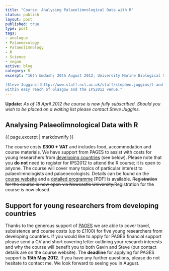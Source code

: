 ```yaml
--- 
title: "Course: Analysing Palaeolimnological Data with R"
status: publish
layout: post
published: true
type: post
tags: 
- analogue
- Palaeoecology
- Palaeolimnology
- R
- Science
- vegan
active: blog
category: R
excerpt: "16th &mdash; 20th August 2012, University Marine Biological Station Millport, Isle of Cumbrae, Scotland.\n\n

[Steve Juggins](http://www.staff.ncl.ac.uk/staff/stephen.juggins/) and I will be running a 4-day residential R course to coincide with the [International Paleolimnology Symposium 2012](http://paleolim.org/ips2012/) this August. The course will be held at the [University Marine Biological Station](http://www.gla.ac.uk/centres/marinestation/) [Millport](http://millport.org/) on the [Isle of Cumbrae](http://maps.google.co.uk/maps?hl=en&ix=seb&ion=1&bav=on.2,or.r_gc.r_pw.r_cp.r_qf.,cf.osb&biw=1680&bih=962&q=isle+of+cumbrae&um=1&ie=UTF-8&hq=&hnear=0x4889bf59c61e9b6d:0x263706b6786736a1,Isle+of+Cumbrae&gl=uk&ei=71eBT8b-G8e_0QXx3_SGBw&sa=X&oi=geocode_result&ct=title&resnum=2&ved=0CC8Q8gEwAQ),
within easy reach of Glasgow and the IPS2012 venue."
---
```


**Update:** *As of 18 April 2012 the course is now fully subscribed. Should you wish to be placed on a waiting list please contact Steve Juggins.*

Analysing Palaeolimnological Data with R
----------------------------------------

{{ page.excerpt | markdownify  }}

The course costs **£300 + VAT** and includes food, accommodation and course materials. We have support from PAGES to assist with costs for young researchers from [developing countries](http://en.wikipedia.org/wiki/Developing_country "Developing country") (see below). Please note that you **do not** need to register for IPS2012 to attend the R course; it is open to anyone. The course will
cover many topics of particular interest to palaeolimnologists and palaeoecologists. Details can be found on the [course website](http://www.staff.ncl.ac.uk/staff/stephen.juggins/courses/PalaeoDataWithR.htm) and a [detailed programme](http://www.staff.ncl.ac.uk/staff/stephen.juggins/courses/PalaeoData_With_R_Course.pdf) [PDF] is available. ~~Registration for the course is now open via Newcastle University.~~Registration for the course is now closed.

Support for young researchers from developing countries
-------------------------------------------------------

Thanks to the generous support of [PAGES](http://www.pages-igbp.org/) we are able to cover travel, subsistence and course costs (up to £1100) for five young researchers from developing countries. If you would like to apply for PAGES financial support please send a CV and short covering letter outlining your research interests and why the course will benefit you to both Gavin and Steve (our contact details are on the course website). The **deadline** for applying for PAGES support is **15th May 2012**. If you have any further questions, please do not hesitate to contact me. We look forward to seeing you in August.
